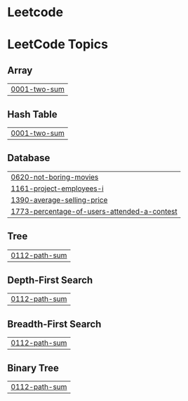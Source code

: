 # Leetcode
<!---LeetCode Topics Start-->
# LeetCode Topics
## Array
|  |
| ------- |
| [0001-two-sum](https://github.com/Puram-Anusha/Leetcode/tree/master/0001-two-sum) |
## Hash Table
|  |
| ------- |
| [0001-two-sum](https://github.com/Puram-Anusha/Leetcode/tree/master/0001-two-sum) |
## Database
|  |
| ------- |
| [0620-not-boring-movies](https://github.com/Puram-Anusha/Leetcode/tree/master/0620-not-boring-movies) |
| [1161-project-employees-i](https://github.com/Puram-Anusha/Leetcode/tree/master/1161-project-employees-i) |
| [1390-average-selling-price](https://github.com/Puram-Anusha/Leetcode/tree/master/1390-average-selling-price) |
| [1773-percentage-of-users-attended-a-contest](https://github.com/Puram-Anusha/Leetcode/tree/master/1773-percentage-of-users-attended-a-contest) |
## Tree
|  |
| ------- |
| [0112-path-sum](https://github.com/Puram-Anusha/Leetcode/tree/master/0112-path-sum) |
## Depth-First Search
|  |
| ------- |
| [0112-path-sum](https://github.com/Puram-Anusha/Leetcode/tree/master/0112-path-sum) |
## Breadth-First Search
|  |
| ------- |
| [0112-path-sum](https://github.com/Puram-Anusha/Leetcode/tree/master/0112-path-sum) |
## Binary Tree
|  |
| ------- |
| [0112-path-sum](https://github.com/Puram-Anusha/Leetcode/tree/master/0112-path-sum) |
<!---LeetCode Topics End-->